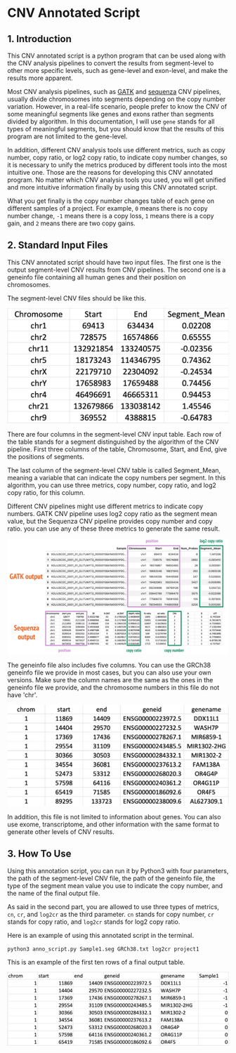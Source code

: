 # CNV Annotated Script 

## 1. Introduction

This CNV annotated script is a python program that can be used along with the CNV analysis pipelines to convert the results from segment-level to other more specific levels, such as gene-level and exon-level, and make the results more apparent.

Most CNV analysis pipelines, such as [GATK](https://github.com/DZBohan/GATK_CNV_Pipeline.git) and [sequenza](https://github.com/DZBohan/Sequenza_Pipeline.git) CNV pipelines, usually divide chromosomes into segments depending on the copy number variation. However, in a real-life scenario, people prefer to know the CNV of some meaningful segments like genes and exons rather than segments divided by algorithm. In this documentation, I will use `gene` stands for all types of meaningful segments, but you should know that the results of this program are not limited to the gene-level.

In addition, different CNV analysis tools use different metrics, such as copy number, copy ratio, or log2 copy ratio, to indicate copy number changes, so it is necessary to unify the metrics produced by different tools into the most intuitive one. Those are the reasons for developing this CNV annotated program. No matter which CNV analysis tools you used, you will get unified and more intuitive information finally by using this CNV annotated script.

What you get finally is the copy number changes table of each gene on different samples of a project. For example, `0` means there is no copy number change, `-1` means there is a copy loss, `1` means there is a copy gain, and `2` means there are two copy gains.

## 2. Standard Input Files

This CNV annotated script should have two input files. The first one is the output segment-level CNV results from CNV pipelines. The second one is a geneinfo file containing all human genes and their position on chromosomes.

The segment-level CNV files should be like this.

![SEGIMAGE](https://github.com/DZBohan/CNV_annotated_script/blob/main/images/segfile_sample.png?raw=true)

There are four columns in the segment-level CNV input table. Each row of the table stands for a segment distinguished by the algorithm of the CNV pipeline. First three columns of the table, Chromosome, Start, and End, give the positions of segments. 

The last column of the segment-level CNV table is called Segment_Mean, meaning a variable that can indicate the copy numbers per segment. In this algorithm, you can use three metrics, copy number, copy ratio, and log2 copy ratio, for this column.

Different CNV pipelines might use different metrics to indicate copy numbers. GATK CNV pipeline uses log2 copy ratio as the segment mean value, but the Sequenza CNV pipeline provides copy number and copy ratio. you can use any of these three metrics to generate the same result.

![GATK](https://github.com/DZBohan/CNV_annotated_script/blob/main/images/example.png?raw=true)

The geneinfo file also includes five columns. You can use the GRCh38 geneinfo file we provide in most cases, but you can also use your own versions. Make sure the column names are the same as the ones in the geneinfo file we provide, and the chromosome numbers in this file do not have 'chr'.

![GENEIUNFO](https://github.com/DZBohan/CNV_annotated_script/blob/main/images/geneinfo_file.png?raw=true)

In addition, this file is not limited to information about genes. You can also use exome, transcriptome, and other information with the same format to generate other levels of CNV results.

## 3. How To Use

Using this annotation script, you can run it by Python3 with four parameters, the path of the segment-level CNV file, the path of the geneinfo file, the type of the segment mean value you use to indicate the copy number, and the name of the final output file.

As said in the second part, you are allowed to use three types of metrics, `cn`, `cr`, and `log2cr` as the third parameter. `cn` stands for copy number, `cr` stands for copy ratio, and `log2cr` stands for log2 copy ratio.

Here is an example of using this annotated script in the terminal.

```
python3 anno_script.py Sample1.seg GRCh38.txt log2cr project1
```

This is an example of the first ten rows of a final output table.

![OUTPUT](https://github.com/DZBohan/CNV_annotated_script/blob/main/images/output.png?raw=true)